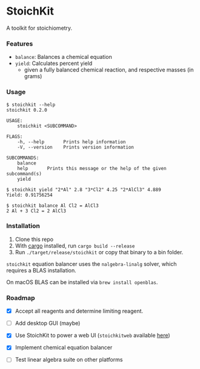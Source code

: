 StoichKit
===

A toolkit for stoichiometry.

### Features
- `balance`: Balances a chemical equation
- `yield`: Calculates percent yield
  - given a fully balanced chemical reaction, and respective masses (in grams)

### Usage

```$xslt
$ stoichkit --help
stoichkit 0.2.0

USAGE:
    stoichkit <SUBCOMMAND>

FLAGS:
    -h, --help       Prints help information
    -V, --version    Prints version information

SUBCOMMANDS:
    balance    
    help       Prints this message or the help of the given subcommand(s)
    yield 
```

```
$ stoichkit yield "2*Al" 2.8 "3*Cl2" 4.25 "2*AlCl3" 4.889
Yield: 0.91756254
```
```
$ stoichkit balance Al Cl2 = AlCl3                     
2 Al + 3 Cl2 = 2 AlCl3
```

### Installation

1. Clone this repo
2. With [cargo](https://doc.rust-lang.org/cargo/getting-started/installation.html) installed, run `cargo build --release`
3. Run `./target/release/stoichkit` or copy that binary to a bin folder.

`stoichkit` equation balancer uses the `nalgebra-linalg` solver, which requires a BLAS installation.

On macOS BLAS can be installed via `brew install openblas`.


### Roadmap

- [x] Accept all reagents and determine limiting reagent.
- [ ] Add desktop GUI (maybe)
- [x] Use StoichKit to power a web UI (`stoichkitweb` available [here](https://github.com/ttymck/stoichkitweb))
- [x] Implement chemical equation balancer
- [ ] Test linear algebra suite on other platforms
 
